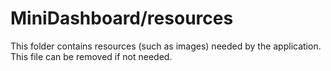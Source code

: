 # MiniDashboard/resources

This folder contains resources (such as images) needed by the application. This file can
be removed if not needed.
